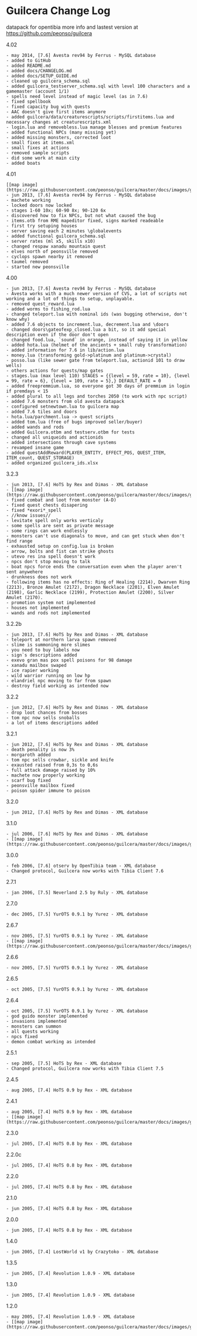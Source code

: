 Guilcera Change Log
===================
datapack for opentibia
more info and lastest version at https://github.com/peonso/guilcera

  4.02

    - may 2014, [7.6] Avesta rev94 by Ferrus - MySQL database
    - added to GitHub
    - added README.md
    - added docs/CHANGELOG.md
    - added docs/SETUP_GUIDE.md
    - cleaned up guilcera_schema.sql
    - added guilcera_testserver_schema.sql with level 100 characters and a gamemaster (account 1/1)
    - spells need level instead of magic level (as in 7.6)
    - fixed spellbook
    - fixed capacity bug with quests
    - AAC doesn't give first items anymore
    - added guilcera/data/creaturescripts/scripts/firstitems.lua and necessary changes at creaturescripts.xml
    - login.lua and removebless.lua manage blesses and premium features
    - added functional NPCs (many missing yet)
    - added missing monsters, corrected loot 
    - small fixes at items.xml
    - small fixes at actions
    - removed sample scripts
    - did some work at main city
    - added boats
    

  4.01
  
    [[map image](https://raw.githubusercontent.com/peonso/guilcera/master/docs/images/guilcera_401.png)]
    - jun 2013, [7.6] Avesta rev94 by Ferrus - MySQL database
    - machete working
    - locked doors now locked
    - stages 1-60 10x; 60-90 8x; 90-120 6x
    - discovered how to fix NPCs, but not what caused the bug
    - items.otb from RME mapeditor fixed, signs marked readeable
    - first try setuping houses
    - server saving each 2 minutes \globalevents
    - added functional guilcera_schema.sql
    - server rates (ml x5, skills x10)
    - changed respaw xanadu mountain quest
    - elves north of peonsville removed
    - cyclops spawn nearby it removed
    - taumel removed
    - started new peonsville
    

  4.00
  
    - jun 2013, [7.6] Avesta rev94 by Ferrus - MySQL database
    - Avesta works with a much newer version of CVS, a lot of scripts not working and a lot of things to setup, unplayable.
    - removed quest_reward.lua
    - added worms to fishing_rod.lua
    - changed teleport.lua with nominal ids (was bugging otherwise, don't know why)
    - added 7.6 objects to increment.lua, decrement.lua and \doors
    - changed doors\gateofexp_closed.lua a bit, so it add special description even if the door don't open
    - changed food.lua, `sound` in orange, instead of saying it in yellow
    - added hota.lua (helmet of the ancients + small ruby transformation)
    - added information for 7.6 in lib/action.lua
    - money.lua (transforming gold->platinum and platinum->crystal)
    - posso.lua (like sewer gate from teleport.lua, actionid 101 to draw wells)
    - others actions for quests/map gates
    - stages.lua (max level 110) STAGES = {{level = 59, rate = 10}, {level = 99, rate = 6}, {level = 109, rate = 5},} DEFAULT_RATE = 0
    - added freepremmium.lua, so everyone got 30 days of premmium in login if premdays < 15
    - added plural to all legs and torches 2050 (to work with npc script)
    - added 7.6 monsters from old avesta datapack
    - configured setnewtown.lua to guilcera map
    - added 7.6 tiles and doors
    - hota.lua/parchment.lua -> quest scripts
    - added tom.lua (free of bugs improved seller/buyer)
    - added wands and rods
    - added Guilcera.otbm and testserv.otbm for tests
    - changed all uniqueids and actionids
    - added intersections through cave systems
    - revamped insane game
    - added questAddReward(PLAYER_ENTITY, EFFECT_POS, QUEST_ITEM, ITEM_count, QUEST_STORAGE)
    - added organized guilcera_ids.xlsx
    

  3.2.3
  
    - jun 2013, [7.6] HoTS by Rex and Dimas - XML database
    - [[map image](https://raw.githubusercontent.com/peonso/guilcera/master/docs/images/guilcera_323.png)]
    - fixed combat and loot from monster (A-D)
    - fixed quest chests disapering
    - fixed *exori*_spell
    - //know issues//
    - levitate spell only works verticaly
    - some spells are sent as private message
    - some rings can work endlessly
    - monsters can't use diagonals to move, and can get stuck when don't find range
    - exhausted setup on config.lua is broken
    - arrow, bolts and fist can strike ghosts
    - utevo res ina spell doesn't work
    - npcs don't stop moving to talk
    - boat npcs force ends the conversation even when the player aren't sent anywehere
    - drunkness does not work
    - following items has no effects: Ring of Healing (2214), Dwarven Ring (2213), Bronze Amulet (2172), Dragon Necklace (2201), Elven Amulet (2198), Garlic Necklace (2199), Protection Amulet (2200), Silver Amulet (2170).
    - promotion system not implemented
    - houses not implemented
    - wands and rods not implemented
    

  3.2.2b
  
    - jun 2013, [7.6] HoTS by Rex and Dimas - XML database
    - teleport at northern larva spawn removed
    - slime is summoning more slimes
    - you need to buy labels now
    - sign`s descriptions added
    - exevo gran mas pox spell poisons for 98 damage
    - xanadu mailbox swaped
    - ice rapier working
    - wild warrior running on low hp
    - elandriel npc moving to far from spawn
    - destroy field working as intended now
    

  3.2.2
  
    - jun 2012, [7.6] HoTS by Rex and Dimas - XML database
    - drop loot chances from bosses
    - tom npc now sells snoballs
    - a lot of items descriptions added
    

  3.2.1
  
    - jun 2012, [7.6] HoTS by Rex and Dimas - XML database
    - death penality is now 3%
    - morgaroth added
    - tom npc sells crowbar, sickle and knife
    - exausted raised from 0,3s to 0,6s
    - full attack damage raised by 10%
    - machete now properly working
    - scarf bug fixed
    - peonsville mailbox fixed
    - poison spider immune to poison
    

  3.2.0
  
    - jun 2012, [7.6] HoTS by Rex and Dimas - XML database
    

  3.1.0
  
    - jul 2006, [7.6] HoTS by Rex and Dimas - XML database
    - [[map image](https://raw.githubusercontent.com/peonso/guilcera/master/docs/images/guilcera_310.png)]
    

  3.0.0
  
    - feb 2006, [7.6] otserv by OpenTibia team - XML database
    - Changed protocol, Guilcera now works with Tibia Client 7.6
    

  2.7.1
  
    - jan 2006, [7.5] Neverland 2.5 by Ruly - XML database
    

  2.7.0
  
    - dec 2005, [7.5] YurOTS 0.9.1 by Yurez - XML database
    

  2.6.7
  
    - nov 2005, [7.5] YurOTS 0.9.1 by Yurez - XML database
    - [[map image](https://raw.githubusercontent.com/peonso/guilcera/master/docs/images/guilcera_267.png)]
    

  2.6.6
  
    - nov 2005, [7.5] YurOTS 0.9.1 by Yurez - XML database
    

  2.6.5
  
    - oct 2005, [7.5] YurOTS 0.9.1 by Yurez - XML database
    

  2.6.4
  
    - oct 2005, [7.5] YurOTS 0.9.1 by Yurez - XML database
    - god guido monster implemented
    - invasions implemented
    - monsters can summon
    - all quests working
    - npcs fixed
    - demon combat working as intended
    

  2.5.1
  
    - sep 2005, [7.5] HoTS by Rex - XML database
    - Changed protocol, Guilcera now works with Tibia Client 7.5
    

  2.4.5
  
    - aug 2005, [7.4] HoTS 0.9 by Rex - XML database
    

  2.4.1
  
    - aug 2005, [7.4] HoTS 0.9 by Rex - XML database
    - [[map image](https://raw.githubusercontent.com/peonso/guilcera/master/docs/images/guilcera_241.png)]
    

  2.3.0
  
    - jul 2005, [7.4] HoTS 0.8 by Rex - XML database
    

  2.2.0c
  
    - jul 2005, [7.4] HoTS 0.8 by Rex - XML database
    

  2.2.0
  
    - jul 2005, [7.4] HoTS 0.8 by Rex - XML database
    

  2.1.0
  
    - jun 2005, [7.4] HoTS 0.8 by Rex - XML database
    

  2.0.0
  
    - jun 2005, [7.4] HoTS 0.8 by Rex - XML database
    

  1.4.0
  
    - jun 2005, [7.4] LostWorld v1 by Crazytoko - XML database
    

  1.3.5
  
    - jun 2005, [7.4] Revolution 1.0.9 - XML database
    

  1.3.0
  
    - jun 2005, [7.4] Revolution 1.0.9 - XML database
    

  1.2.0
  
    - may 2005, [7.4] Revolution 1.0.9 - XML database
    - [[map image](https://raw.githubusercontent.com/peonso/guilcera/master/docs/images/guilcera_120.png)]
